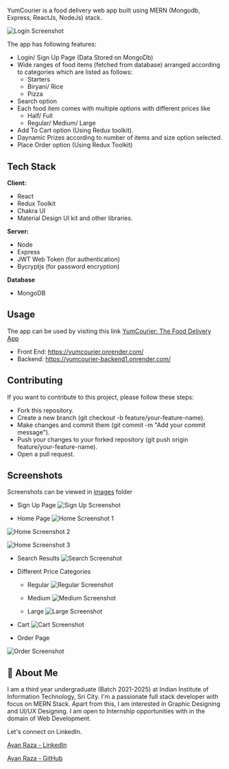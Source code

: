 
# 

YumCourier is a food delivery web app built using MERN (Mongodb, Express, ReactJs, NodeJs) stack. 

![Login Screenshot](https://github.com/iamayan2011/YumCourier/blob/main/images/login.png)

The app has following features:

* Login/ Sign Up Page (Data Stored on MongoDb)
* Wide ranges of food items (fetched from database) arranged according to categories which are listed as follows:
    * Starters
    * Biryani/ Rice
    * Pizza
* Search option
* Each food item comes with multiple options with different prices like
    * Half/ Full
    * Regular/ Medium/ Large
* Add To Cart option (Using Redux toolkit).
* Daynamic Prizes according to number of items and size option selected.
* Place Order option (Using Redux Toolkit)



## Tech Stack

**Client:** 
* React
* Redux Toolkit
* Chakra UI
* Material Design UI kit and other libraries.

**Server:** 
* Node
* Express
* JWT Web Token (for authentication)
* Bycryptjs (for password encryption)

**Database**
* MongoDB


## Usage
The app can be used by visiting this link
[YumCourier: The Food Delivery App](https://yumcourier.onrender.com/)

* Front End: https://yumcourier.onrender.com/
* Backend: https://yumcourier-backend1.onrender.com/



## Contributing

If you want to contribute to this project, please follow these steps:

* Fork this repository.
* Create a new branch (git checkout -b feature/your-feature-name).
* Make changes and commit them (git commit -m "Add your commit message").
* Push your changes to your forked repository (git push origin feature/your-feature-name).
* Open a pull request.


## Screenshots

Screenshots can be viewed in [images](https://github.com/iamayan2011/YumCourier/tree/main/images) folder

* Sign Up Page
![Sign Up Screenshot](https://github.com/iamayan2011/YumCourier/blob/main/images/signup.png)

* Home Page
![Home Screenshot 1](https://github.com/iamayan2011/YumCourier/blob/main/images/full.png)

![Home Screenshot 2](https://github.com/iamayan2011/YumCourier/blob/main/images/image1.png)

![Home Screenshot 3](https://github.com/iamayan2011/YumCourier/blob/main/images/image1.png)

* Search Results
![Search Screenshot](https://github.com/iamayan2011/YumCourier/blob/main/images/chickenSearch.png)

* Different Price Categories
    * Regular
![Regular Screenshot](https://github.com/iamayan2011/YumCourier/blob/main/images/image_regular.png)

    * Medium
![Medium Screenshot](https://github.com/iamayan2011/YumCourier/blob/main/images/image_medium.png)

    * Large
![Large Screenshot](https://github.com/iamayan2011/YumCourier/blob/main/images/image_large.png)


* Cart
![Cart Screenshot](https://github.com/iamayan2011/YumCourier/blob/main/images/cart.png)

* Order Page

![Order Screenshot](https://github.com/iamayan2011/YumCourier/blob/main/images/order.png)





## 🚀 About Me
I am a third year undergraduate (Batch 2021-2025) at Indian Institute of Information Technology, Sri City. 
I'm a passionate full stack developer with focus on MERN Stack.
Apart from this, I am interested in Graphic Designing and UI/UX Designing. I am open to Internship opportunities with in the domain of Web Development.

Let's connect on LinkedIn.

[Ayan Raza - LinkedIn](https://www.linkedin.com/in/iamayan2011/)

[Ayan Raza - GitHub](https://github.com/iamayan2011)




